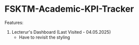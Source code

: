# FSKTM-Academic-KPI-Tracker

Features:
1. Lecterur's Dashboard (Last Visited - 04.05.2025)
    - Have to revisit the styling
